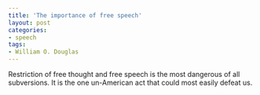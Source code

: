 ```yaml
---
title: 'The importance of free speech'
layout: post
categories:
- speech
tags:
- William O. Douglas
---
```


Restriction of free thought and free speech is the most dangerous of all subversions. It is the one un-American act that could most easily defeat us.